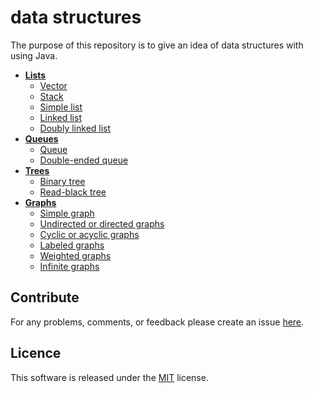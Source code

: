 # data structures
The purpose of this repository is to give an idea of data structures with using Java.

- **[Lists]()**
  - [Vector]()
  - [Stack]()
  - [Simple list]()
  - [Linked list]()
  - [Doubly linked list]()
- **[Queues]()**
  - [Queue]()
  - [Double-ended queue]()
- **[Trees]()**
  - [Binary tree]()
  - [Read-black tree]()
- **[Graphs]()**
  - [Simple graph]()
  - [Undirected or directed graphs]()
  - [Cyclic or acyclic graphs]()
  - [Labeled graphs]()
  - [Weighted graphs]()
  - [Infinite graphs]()

## Contribute
For any problems, comments, or feedback please create an issue [here](https://github.com/egnaf/ventum).
<br>

## Licence
This software is released under the [MIT](http://mitlicense.org) license.
